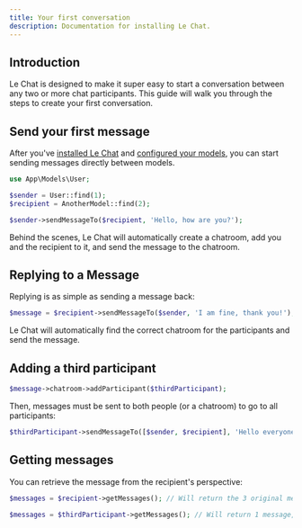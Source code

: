 ```yaml
---
title: Your first conversation
description: Documentation for installing Le Chat.
---
```


## Introduction
Le Chat is designed to make it super easy to start a conversation between any two or more chat participants. This guide will walk you through the steps to create your first conversation.

## Send your first message
After you've [installed Le Chat](/installation) and [configured your models](/configuring-models), you can start sending messages directly between models.

```php
use App\Models\User;

$sender = User::find(1);
$recipient = AnotherModel::find(2);

$sender->sendMessageTo($recipient, 'Hello, how are you?');
```
Behind the scenes, Le Chat will automatically create a chatroom, add you and the recipient to it, and send the message to the chatroom.

## Replying to a Message

Replying is as simple as sending a message back:

```php
$message = $recipient->sendMessageTo($sender, 'I am fine, thank you!');
```
Le Chat will automatically find the correct chatroom for the participants and send the message.

## Adding a third participant

```php
$message->chatroom->addParticipant($thirdParticipant);
```

Then, messages must be sent to both people (or a chatroom) to go to all participants:

```php
$thirdParticipant->sendMessageTo([$sender, $recipient], 'Hello everyone!');
```

## Getting messages
You can retrieve the message from the recipient's perspective:

```php
$messages = $recipient->getMessages(); // Will return the 3 original messages

$messages = $thirdParticipant->getMessages(); // Will return 1 message, as they have just joined and cannot see previous messages
```